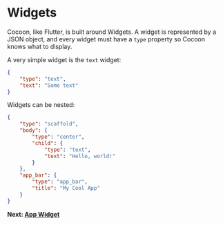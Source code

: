 # Widgets

Cocoon, like Flutter, is built around Widgets. A widget is represented by a JSON object, and every widget must have a `type` property so Cocoon knows what to display.

A very simple widget is the `text` widget:

```json
{
    "type": "text",
    "text": "Some text"
}
```

Widgets can be nested:

```json
{
    "type": "scaffold",
    "body": {
        "type": "center",
        "child": {
            "type": "text",
            "text": "Hello, world!"
        }
    },
    "app_bar": {
        "type": "app_bar",
        "title": "My Cool App"
    }
}
```

**Next: [App Widget](widgets/app.md)**